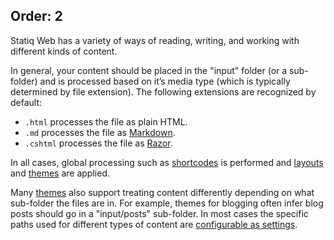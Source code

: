 ﻿Order: 2
---
Statiq Web has a variety of ways of reading, writing, and working with different kinds of content.

In general, your content should be placed in the "input" folder (or a sub-folder) and is processed based on it’s media type (which is typically determined by file extension). The following extensions are recognized by default:

- `.html` processes the file as plain HTML.
- `.md` processes the file as [Markdown](xref:web-markdown).
- `.cshtml` processes the file as [Razor](xref:web-razor).

In all cases, global processing such as [shortcodes](xref:web-shortcodes) is performed and [layouts](xref:web-templates#layouts) and [themes](xref:web-themes) are applied.

Many [themes](xref:web-themes) also support treating content differently depending on what sub-folder the files are in. For example, themes for blogging often infer blog posts should go in a "input/posts" sub-folder. In most cases the specific paths used for different types of content are [configurable as settings](xref:web-settings).